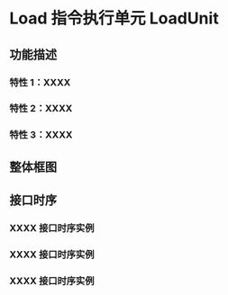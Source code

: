 # Load 指令执行单元 LoadUnit

## 功能描述

### 特性 1：XXXX

### 特性 2：XXXX

### 特性 3：XXXX


## 整体框图
<!-- 请使用 svg -->


## 接口时序

### XXXX 接口时序实例

### XXXX 接口时序实例

### XXXX 接口时序实例